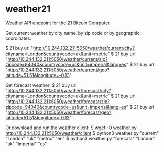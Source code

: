 # weather21
Weather API endpoint for the 21 Bitcoin Computer.

Get current weather by city name, by zip code or by geographic coordinates:

$ 21 buy url "http://10.244.132.211:5050/weather/current/city?cityname=London&countrycode=uk&unit=metric"
$ 21 buy url "http://10.244.132.211:5050/weather/current/zip?zipcode=94040&countrycode=us&unit=imperial&lang=es"
$ 21 buy url "http://10.244.132.211:5050/weather/current/geo?latitude=51.51&longitude=-0.13"

Get forecast weather:
$ 21 buy url "http://10.244.132.211:5050/weather/forecast/city?cityname=London&countrycode=uk&unit=metric"
$ 21 buy url "http://10.244.132.211:5050/weather/forecast/zip?zipcode=94040&countrycode=us&unit=imperial&lang=es"
$ 21 buy url "http://10.244.132.211:5050/weather/forecast/geo?latitude=51.51&longitude=-0.13"

Or download and run the weather client:
$ wget -O weather.py http://10.244.132.211:5050/weather/client
$ python3 weather.py "current" "London" "uk" "metric" "en"
$ python3 weather.py "forecast" "London" "uk" "imperial" "es"
